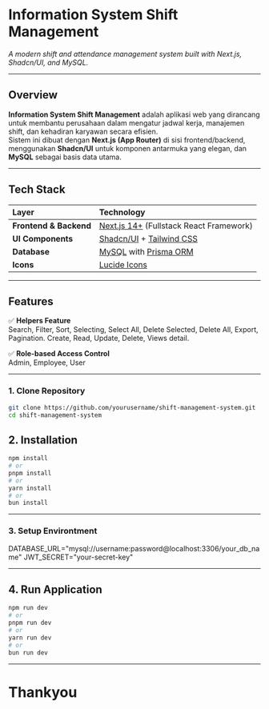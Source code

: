 # Information System Shift Management  
_A modern shift and attendance management system built with Next.js, Shadcn/UI, and MySQL._

---

## Overview

**Information System Shift Management** adalah aplikasi web yang dirancang untuk membantu perusahaan dalam mengatur jadwal kerja, manajemen shift, dan kehadiran karyawan secara efisien.  
Sistem ini dibuat dengan **Next.js (App Router)** di sisi frontend/backend, menggunakan **Shadcn/UI** untuk komponen antarmuka yang elegan, dan **MySQL** sebagai basis data utama.

---

## Tech Stack

| Layer | Technology |
|:------|:------------|
| **Frontend & Backend** | [Next.js 14+](https://nextjs.org/) (Fullstack React Framework) |
| **UI Components** | [Shadcn/UI](https://ui.shadcn.com/) + [Tailwind CSS](https://tailwindcss.com/) |
| **Database** | [MySQL](https://www.mysql.com/) with [Prisma ORM](https://www.prisma.io/) |
| **Icons** | [Lucide Icons](https://lucide.dev/) |

---

## Features

✅ **Helpers Feature**  
Search, Filter, Sort, Selecting, Select All, Delete Selected, Delete All, Export, Pagination.
Create, Read, Update, Delete, Views detail.

✅ **Role-based Access Control**  
Admin, Employee, User

---

### 1. Clone Repository

```bash
git clone https://github.com/yourusername/shift-management-system.git
cd shift-management-system
```

## 2. Installation

```bash
npm install
# or
pnpm install
# or
yarn install
# or 
bun install
```

---

### 3. Setup Environtment

DATABASE_URL="mysql://username:password@localhost:3306/your_db_name"
JWT_SECRET="your-secret-key"

---

## 4. Run Application

```bash
npm run dev
# or
pnpm run dev
# or
yarn run dev
# or 
bun run dev
```

---

# Thankyou